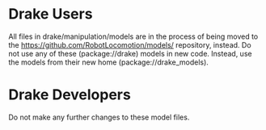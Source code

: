 
# Drake Users

All files in drake/manipulation/models are in the process of being moved to the
https://github.com/RobotLocomotion/models/ repository, instead. Do not use any
of these (package://drake) models in new code. Instead, use the models from
their new home (package://drake_models).

# Drake Developers

Do not make any further changes to these model files.
